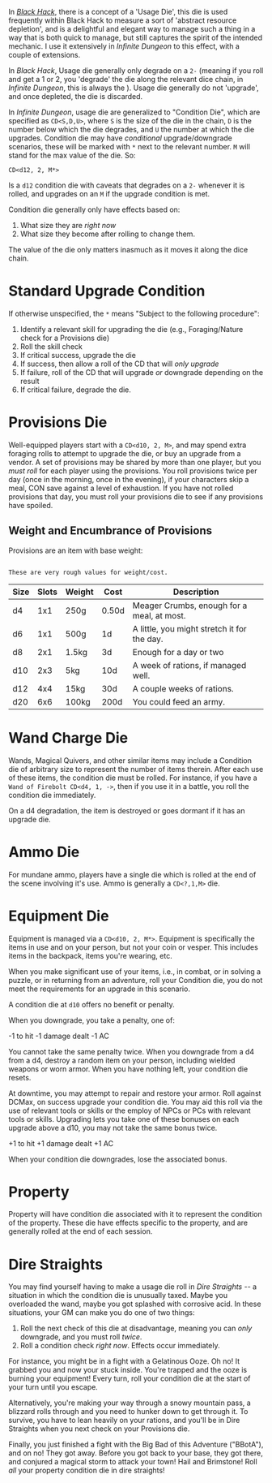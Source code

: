 In _[Black Hack](https://the-black-hack.jehaisleprintemps.net/english/)_, there is a concept of a 'Usage Die', this die is used frequently within Black Hack to measure a sort of 'abstract resource depletion', and is a delightful and elegant way to manage such a thing in a way that is both quick to manage, but still captures the spirit of the intended mechanic. I use it extensively in _Infinite Dungeon_ to this effect, with a couple of extensions.

In _Black Hack_, Usage die generally only degrade on a `2-` (meaning if you roll and get a 1 or 2, you 'degrade' the die along the relevant dice chain, in _Infinite Dungeon_, this is always the [](Glossary.md#Standard%20Dice%20Chain|Standard%20Dice%20Chain)). Usage die generally do not 'upgrade', and once depleted, the die is discarded.

In _Infinite Dungeon_, usage die are generalized to "Condition Die", which  are specified as `CD<S,D,U>`, where `S` is the size of the die in the chain, `D` is the number below which the die degrades, and `U` the number at which the die upgrades. Condition die may have _conditional_ upgrade/downgrade scenarios, these will be marked with `*` next to the relevant number. `M` will stand for the max value of the die. So:

    CD<d12, 2, M*>

Is a `d12` condition die with caveats that degrades on a `2-` whenever it is rolled, and upgrades on an `M` if the upgrade condition is met.

Condition die generally only have effects based on:

1. What size they are _right now_
2. What size they become after rolling to change them.

The value of the die only matters inasmuch as it moves it along the dice chain.

# Standard Upgrade Condition

If otherwise unspecified, the `*` means "Subject to the following procedure":

1. Identify a relevant skill for upgrading the die (e.g., Foraging/Nature check for a Provisions die)
2. Roll the skill check
3. If critical success, upgrade the die
4. If success, then allow a roll of the CD that will _only upgrade_
5. If failure, roll of the CD that will upgrade _or_ downgrade depending on the result
6. If critical failure, degrade the die.

# Provisions Die

Well-equipped players start with a `CD<d10, 2, M>`, and may spend extra foraging rolls to attempt to upgrade the die, or buy an upgrade from a vendor.  A set of provisions may be shared by more than one player, but you _must roll_ for each player using the provisions. You roll provisions twice per day (once in the morning, once in the evening), if your characters skip a meal, CON save against a level of exhaustion. If you have not rolled provisions that day, you must roll your provisions die to see if any provisions have spoiled.


## Weight and Encumbrance of Provisions

Provisions are an item with base weight:

```ad-warning

These are very rough values for weight/cost.

```

| Size | Slots | Weight | Cost  | Description                                 |
| ---- | ----- | ------ | ----- | ------------------------------------------- |
| d4   | 1x1   | 250g   | 0.50d | Meager Crumbs, enough for a meal, at most.  |
| d6   | 1x1   | 500g   | 1d    | A little, you might stretch it for the day. |
| d8   | 2x1   | 1.5kg  | 3d    | Enough for a day or two                     |
| d10  | 2x3   | 5kg    | 10d   | A week of rations, if managed well.         |
| d12  | 4x4   | 15kg   | 30d   | A couple weeks of rations.                  |
| d20  | 6x6   | 100kg  | 200d  | You could feed an army.                     |
# Wand Charge Die

Wands, Magical Quivers, and other similar items may include a Condition die of arbitrary size to represent the number of items therein. After each use of these items, the condition die must be rolled. For instance, if you have a `Wand of Firebolt CD<d4, 1, ->`, then if you use it in a battle, you roll the condition die immediately.

On a d4 degradation, the item is destroyed or goes dormant if it has an upgrade die.
# Ammo Die

For mundane ammo, players have a single die which is rolled at the end of the scene involving it's use. Ammo is generally a `CD<?,1,M>` die.
# Equipment Die

Equipment is managed via a `CD<d10, 2, M*>`. Equipment is specifically the items in use and on your person, but not your coin
or vesper. This includes items in the backpack, items you're wearing, etc.

When you make significant use of your items, i.e., in combat, or in solving a puzzle, or in returning from an adventure,
roll your Condition die, you do not meet the requirements for an upgrade in this scenario.

A condition die at `d10` offers no benefit or penalty.

When you downgrade, you take a penalty, one of:

-1 to hit
-1 damage dealt
-1 AC

You cannot take the same penalty twice. When you downgrade from a d4 from a d4, destroy a random item on your person, including wielded weapons or worn armor. When you have nothing left,
your condition die resets.

At downtime, you may attempt to repair and restore your armor. Roll against DCMax, on success upgrade your condition die. You may aid this roll via the use of relevant tools or skills or the employ of NPCs or PCs with relevant tools or skills. Upgrading lets you take one of these bonuses on each upgrade above a d10, you may not take the same bonus twice.

+1 to hit
+1 damage dealt
+1 AC

When your condition die downgrades, lose the associated bonus.
# Property

Property will have condition die associated with it to represent the condition of the property. These die have effects specific to the property, and are generally rolled at the end of each session.

# Dire Straights

You may find yourself having to make a usage die roll in _Dire Straights_ -- a situation in which the condition die is unusually taxed. Maybe you overloaded the wand, maybe you got splashed with corrosive acid. In these situations, your GM can make you do one of two things:

1. Roll the next check of this die at disadvantage, meaning you can _only_ downgrade, and you must roll _twice_.
2. Roll a condition check _right now_. Effects occur immediately.

For instance, you might be in a fight with a Gelatinous Ooze. Oh no! It grabbed you and now your stuck inside. You're trapped and the ooze is burning your equipment! Every turn, roll your condition die at the start of your turn until you escape.

Alternatively, you're making your way through a snowy mountain pass, a blizzard rolls through and you need to hunker down to get through it. To survive, you have to lean heavily on your rations, and you'll be in Dire Straights when you next check on your Provisions die.

Finally, you just finished a fight with the Big Bad of this Adventure ("BBotA"), and on no! They got away.  Before you got back to your base, they got there, and conjured a magical storm to attack your town! Hail and Brimstone! Roll _all_ your property condition die in dire straights!
